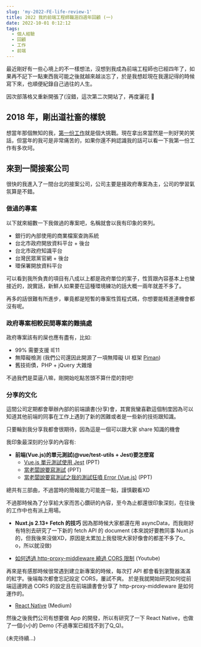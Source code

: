 ```yaml
---
slug: 'my-2022-FE-life-review-1'
title: 2022 我的前端工程師職涯四週年回顧 (一)
date: 2022-10-01 0:12:12
tags:
  - 個人經驗
  - 回顧
  - 工作
  - 前端
---
```


最近剛好有一些心境上的不一樣想法，沒想到我成為前端工程師也已經四年了，如果再不記下一點東西我可能之後就越來越淡忘了，於是我想趁現在我還記得的時候寫下來，也順便紀錄自己過往的人生。

因次部落格又重新開張了(沒錯，這次第二次開站了，再度灑花 🎉
<!--more-->

## 2018 年，剛出道社畜的樣貌
 
想當年那個無知的我，[第一份工作](https://www.larrykkk.com/%E7%AC%AC%E4%B8%80%E4%BB%BD%E5%B7%A5%E4%BD%9C)就是個大挑戰。現在拿出來當然是一則好笑的笑話，但當年的我可是非常痛苦的，如果你還不夠認識我的話可以看一下我第一份工作有多坎坷。

## 來到一間接案公司

很快的我進入了一間台北的接案公司，公司主要是接政府專案為主，公司的學習氣氛算是不錯。

### 做過的專案
以下就來細數一下我做過的專案吧，名稱就會以我有印象的來列。
- 銀行的內部使用的商業檔案查詢系統
- 台北市政府開放資料平台 + 後台
- 台北市政府知識平台
- 台灣民眾黨官網 + 後台
- 環保署開放資料平台

可以看到我所負責的項目有八成以上都是政府單位的案子，性質跟內容基本上也蠻接近的，說實話，新鮮人如果要在這種環境練功的話大概一兩年就差不多了。

再多的話很難有所進步，畢竟都是短暫的專案性質程式碼，你想要能精進連機會都沒有呢。

### 政府專案相較民間專案的難搞處

政府專案該有的屎也應有盡有，比如:
- 99% 需要支援 IE11
- 無障礙檢測 (我們公司還因此開源了一項無障礙 UI 框架 [Piman](https://ya-sai.github.io/piman/))
- 舊技術債，PHP + jQuery 大雜燴

不過我們是菜逼八嘛，剛開始吃點苦頭不算什麼的對吧!

### 分享的文化

這間公司定期都會舉辦內部的前端讀書(分享)會，其實我蠻喜歡這個制度因為可以知道其他前端的同事在工作上遇到了新的困難或者是一些新的技術跟知識。

只要輪到我分享我都會很期待，因為這是一個可以跟大家 share 知識的機會

我印象最深刻的分享的內容有:
- **前端(Vue.js)的單元測試(@vue/test-utils + Jest)要怎麼寫**
  - [Vue.js 單元測試使用 Jest](https://docs.google.com/presentation/d/1rvcZEWFPeYOnXGQrsNvHuY_sPDZ5y5EZjTw04f_tojE/edit#slide=id.p) (PPT)
  - [當老闆說要寫測試](https://docs.google.com/presentation/d/1hdunRRY22N3rCAW_O31ACkfyz3Obx-9osoOSDZAe3Cc/edit#slide=id.p) (PPT)
  - [當老闆說要寫測試之我的測試狂噴 Error (Vue.js)](https://docs.google.com/presentation/d/1pwo7deu79X3yMXA6gidSoAChnjyHW5KniEgYD3wqQI0/edit#slide=id.p) (PPT)

總共有三部曲，不過當時的簡報能力可能差一點，謹慎觀看XD

不過那時候為了分享給大家而苦心鑽研的內容，至今為止都還很印象深刻，在往後的工作中也有派上用場。

- **Nuxt.js 2.13+ Fetch 的技巧**
因為那時候大家都還在用 asyncData，而我剛好有特別去研究了一下新的 fetch API 的 document
(本來說好要教同事 Nuxt.js 的，但我後來沒做XD，原因是太累加上我發現大家好像會的都差不多了o_ o，所以就沒做)

- [如何透過 http-proxy-middleware 繞過 CORS 限制](https://www.youtube.com/watch?v=Dk96hJmnT8k&t=954s) (Youtube)

再來是有感那時候很常遇到建立新專案的時候，每次打 API 都會看到瀏覽器滿滿的紅字。後端每次都會忘記設定 CORS，屢試不爽。
於是我就開始研究如何從前端這邊跨過 CORS 的設定且在前端讀書會分享了 http-proxy-middleware 是如何運作的。

- [React Native](https://medium.com/%E6%8B%89%E7%91%9E%E8%80%8D%E5%8C%97%E4%B8%83/2021-%E4%BD%BF%E7%94%A8-react-native-and-expo-%E4%B9%8B%E7%AD%86%E8%A8%98-8c8b4a347a36) (Medium)

然後之後我們公司有想要做 App 的開發，所以有研究了一下 React Native，也做了一個小小的 Demo (不過專案已經找不到了Q_Q)。

(未完待續...)

